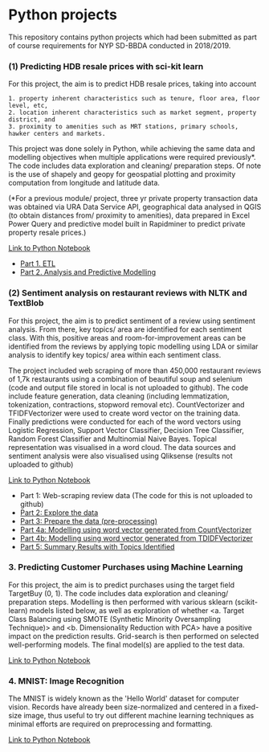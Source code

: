# Python projects

This repository contains python projects which had been submitted as part of course requirements for NYP SD-BBDA conducted in 2018/2019.

### (1) Predicting HDB resale prices with sci-kit learn ###
For this project, the aim is to predict HDB resale prices, taking into account 
```
1. property inherent characteristics such as tenure, floor area, floor level, etc,
2. location inherent characteristics such as market segment, property district, and 
3. proximity to amenities such as MRT stations, primary schools, hawker centers and markets.
```
This project was done solely in Python, while achieving the same data and modelling objectives when multiple applications were required previously*. The code includes data exploration and cleaning/ preparation steps. Of note is the use of shapely and geopy for geospatial plotting and proximity computation from longitude and latitude data.

(*For a previous module/ project, three yr private property transaction data was obtained via URA Data Service API, geographical data analysed in QGIS (to obtain distances from/ proximity to amenities), data prepared in Excel Power Query and predictive model built in Rapidminer to predict private property resale prices.) 

<ins>Link to Python Notebook</ins>

* <a href="https://github.com/ngalp/projects/blob/master/hdb_retrievedata.ipynb">Part 1. ETL</a>
* <a href="https://github.com/ngalp/projects/blob/master/hdb_analysedata.ipynb">Part 2. Analysis and Predictive Modelling</a>


### (2) Sentiment analysis on restaurant reviews with NLTK and TextBlob ###

For this project, the aim is to predict sentiment of a review using sentiment analysis. From there, key topics/ area are identified for each sentiment class. With this, positive areas and room-for-improvement areas can be identified from the reviews by applying topic modelling using LDA or similar analysis to identify key topics/ area within each sentiment class. 

The project included web scraping of more than 450,000 restaurant reviews of 1,7k restaurants using a combination of beautiful soup and selenium (code and output file stored in local is not uploaded to github). The code include feature generation, data cleaning (including lemmatization, tokenization, contractions, stopword removal etc). CountVectorizer and TFIDFVectorizer were used to create word vector on the training data. Finally predictions were conducted for each of the word vectors using Logistic Regression, Support Vector Classifier, Decision Tree Classifier, Random Forest Classifier and Multinomial Naive Bayes. Topical representation was visualised in a word cloud. The data sources and sentiment analysis were also visualised using Qliksense (results not uploaded to github)

<ins>Link to Python Notebook</ins>

* Part 1: Web-scraping review data (The code for this is not uploaded to github)
* <a href="https://github.com/ngalp/projects/blob/master/restaurant_explore.ipynb">Part 2: Explore the data</a>
* <a href="https://github.com/ngalp/projects/blob/master/restaurant_preprocess.ipynb">Part 3: Prepare the data (pre-processing)</a>
* <a href="https://github.com/ngalp/projects/blob/master/restaurant_cv.ipynb">Part 4a: Modelling using word vector generated from CountVectorizer</a>
* <a href="https://github.com/ngalp/projects/blob/master/restaurant_tv.ipynb">Part 4b: Modelling using word vector generated from TDIDFVectorizer</a>
* <a href="https://github.com/ngalp/projects/blob/master/restaurant_sentiment.ipynb">Part 5: Summary Results with Topics Identified</a>

### 3. Predicting Customer Purchases using Machine Learning ###
For this project, the aim is to predict purchases using the target field TargetBuy (0, 1). The code includes data exploration and cleaning/ preparation steps. Modelling is then performed with various sklearn (scikit-learn) models listed below, as well as exploration of whether <a. Target Class Balancing using SMOTE (Synthetic Minority Oversampling Technique)> and <b. Dimensionality Reduction with PCA> have a positive impact on the prediction results. Grid-search is then performed on selected well-performing models. The final model(s) are applied to the test data.

<a href="https://github.com/ngalp/projects/blob/master/predictive_model.ipynb"><ins>Link to Python Notebook</ins></a>


### 4. MNIST: Image Recognition ###
The MNIST is widely known as the 'Hello World' dataset for computer vision. Records have already been size-normalized and centered in a fixed-size image, thus useful to try out different machine learning techniques as minimal efforts are required on preprocessing and formatting.

<a href="https://github.com/ngalp/projects/blob/master/mnist.ipynb"><ins>Link to Python Notebook</ins></a>
